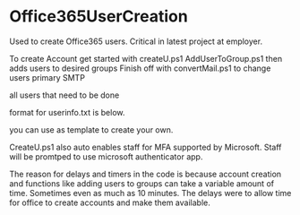 # Office365UserCreation
Used to create Office365 users. Critical in latest project at employer. 


To create Account get started with createU.ps1
AddUserToGroup.ps1 then adds users to desired groups
Finish off with convertMail.ps1 to change users primary SMTP

all users that need to be done

format for userinfo.txt is below.

you can use as template to create your own.


CreateU.ps1 also auto enables staff for MFA supported by Microsoft. Staff will be promtped to use 
microsoft authenticator app.


The reason for delays and timers in the code is because account creation and functions
like adding users to groups can take a variable amount of time. Sometimes even as much as 10 minutes. 
The delays were to allow time for office to create accounts and make them available.
